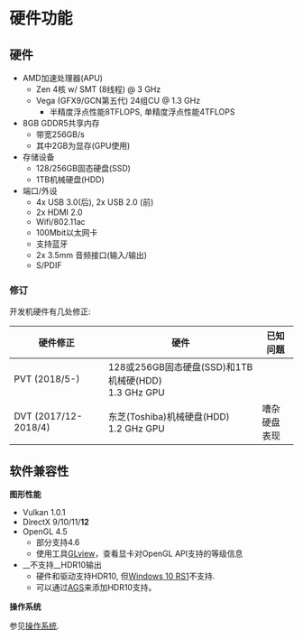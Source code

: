 # 硬件功能

## 硬件

- AMD加速处理器(APU)
    - Zen 4核 w/ SMT (8线程) @ 3 GHz
    - Vega (GFX9/GCN第五代) 24组CU @ 1.3 GHz
        - 半精度浮点性能8TFLOPS, 单精度浮点性能4TFLOPS
- 8GB GDDR5共享内存
    - 带宽256GB/s
    - 其中2GB为显存(GPU使用)
- 存储设备
    - 128/256GB固态硬盘(SSD)
    - 1TB机械硬盘(HDD)
- 端口/外设
    - 4x USB 3.0(后), 2x USB 2.0 (前)
    - 2x HDMI 2.0
    - Wifi/802.11ac
    - 100Mbit以太网卡
    - 支持蓝牙
    - 2x 3.5mm 音频接口(输入/输出)
    - S/PDIF

### 修订

开发机硬件有几处修正:

| 硬件修正 | 硬件 | 已知问题
|-|-|-
| PVT (2018/5-) | 128或256GB固态硬盘(SSD)和1TB机械硬(HDD)<br/>1.3 GHz GPU
| DVT (2017/12-2018/4) | 东芝(Toshiba)机械硬盘(HDD)<br/>1.2 GHz GPU | 嘈杂<br/>硬盘表现

## 软件兼容性

__图形性能__

- Vulkan 1.0.1
- DirectX 9/10/11/__12__
- OpenGL 4.5
    - 部分支持4.6
    - 使用工具[GLview](http://realtech-vr.com/admin/glview)，查看显卡对OpenGL API支持的等级信息
- __不支持__HDR10输出
    - 硬件和驱动支持HDR10, 但[Windows 10 RS1](os.md)不支持.
    - 可以通过[AGS](amd_gpu_services.md)来添加HDR10支持。

__操作系统__

参见[操作系统](os.md).